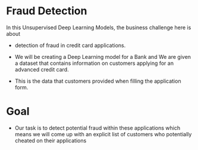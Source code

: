 # Fraud Detection

In this Unsupervised Deep Learning Models, the business challenge here is about 
  
  - detection of fraud in credit card applications.


  - We will be creating a Deep Learning model for a Bank and We are given a dataset that contains information on customers applying for an advanced credit card.
  
  - This is the data that customers provided when filling the application form.


# Goal

- Our task is to detect potential fraud within these applications which means we will come up with an explicit list of customers who potentially cheated on their applications
